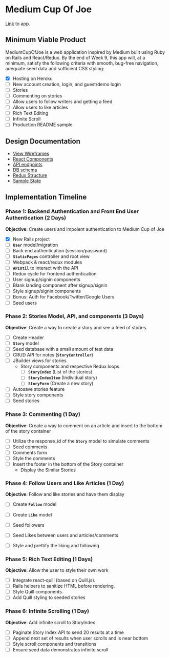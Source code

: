 # Medium Cup Of Joe
[Link](https://medium-cup-of-joe.herokuapp.com/) to app.
## Minimum Viable Product
MediumCupOfJoe is a web application inspired by Medium built using Ruby on Rails and React/Redux. By the end of Week 9, this app will, at a minimum, satisfy the following criteria with smooth, bug-free navigation, adequate seed data and sufficient CSS styling:

- [x] Hosting on Heroku
- [ ] New account creation, login, and guest/demo login
- [ ] Stories
- [ ] Commenting on stories
- [ ] Allow users to follow writers and getting a feed
- [ ] Allow users to like articles 
- [ ] Rich Text Editing
- [ ] Infinite Scroll
- [ ] Production README sample

## Design Documentation
* [View Wireframes][wireframes]
* [React Components][components]
* [API endpoints][api-endpoints]
* [DB schema][schema]
* [Redux Structure][redux-structure]
* [Sample State][sample-state]

[wireframes]: wireframes/
[components]: component-heirarchy.md
[redux-structure]: redux-structure.md
[sample-state]: sample-state.md
[api-endpoints]: api-endpoints.md
[schema]: schema.md

## Implementation Timeline
### Phase 1: Backend Authentication and Front End User Authentication (2 Days)
**Objective**: Create users and impolent authentication to Medium Cup of Joe
- [x] New Rails project
- [ ] **`User`** model/migration
- [ ] Back end authentication (session/password)
- [ ] **`StaticPages`** controller and root view
- [ ] Webpack & react/redux modules
- [ ] **`APIUtil`** to interact with the API
- [ ] Redux cycle for frontend authentication
- [ ] User signup/signin components
- [ ] Blank landing component after signup/signin
- [ ] Style signup/signin components
- [ ] Bonus: Auth for Facebook/Twitter/Google Users
- [ ] Seed users

### Phase 2: Stories Model, API, and components (3 Days)
**Objective**: Create a way to create a story and see a feed of stories.
- [ ] Create Header
- [ ] **`Story`** model
- [ ] Seed database with a small amount of test data
- [ ] CRUD API for notes (**`StoryController`**)
- [ ] JBuilder views for stories
  * Story components and respective Redux loops
    - [ ] **`StoryIndex`** (List of the stories)
    - [ ] **`StoryIndexItem`** (Individual story)
    - [ ] **`StoryForm`** (Create a new story)
- [ ] Autosave stories feature
- [ ] Style story components
- [ ] Seed stories

### Phase 3: Commenting (1 Day)
**Objective**: Create a way to comment on an article and insert to the bottom of the story container
- [ ] Utilize the response_id of the **`Story`** model to simulate comments
- [ ] Seed comments
- [ ] Comments form
- [ ] Style the comments
- [ ] Insert the footer in the bottom of the Story container
  * Display the Similar Stories

### Phase 4: Follow Users and Like Articles (1 Day)
**Objective**: Follow and like stories and have them display 
- [ ] Create **`Follow`** model
- [ ] Create **`Like`** model
- [ ] Seed followers
- [ ] Seed Likes between users and articles/comments
- [ ] Style and prettify the liking and following


### Phase 5: Rich Text Editing (1 Days)
**Objective**: Allow the user to style their own work
- [ ] Integrate react-quill (based on Quill.js).
- [ ] Rails helpers to sanitize HTML before rendering.
- [ ] Style Quill components. 
- [ ] Add Quill styling to seeded stories

### Phase 6: Infinite Scrolling (1 Day)
**Objective**: Add infinite scroll to StoryIndex
- [ ] Paginate Story Index API to send 20 results at a time
- [ ] Append next set of results when user scrolls and is near bottom
- [ ] Style scroll components and transitions
- [ ] Ensure seed data demonstrates infinite scroll

